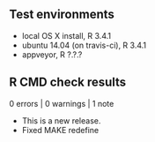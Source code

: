 ## Test environments
* local OS X install, R 3.4.1
* ubuntu 14.04 (on travis-ci), R 3.4.1
* appveyor, R ?.?.?

## R CMD check results

0 errors | 0 warnings | 1 note

* This is a new release.
* Fixed MAKE redefine
